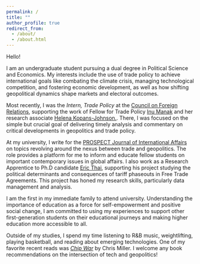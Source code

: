 ```yaml
---
permalink: /
title: ""
author_profile: true
redirect_from: 
  - /about/
  - /about.html
---
```

Hello!

I am an undergraduate student pursuing a dual degree in Political Science and Economics. My interests include the use of trade policy to achieve international goals like combating the climate crisis, managing technological competition, and fostering economic development, as well as how shifting geopolitical dynamics shape markets and electoral outcomes. 

Most recently, I was the _Intern, Trade Policy_ at the [Council on Foreign Relations](https://www.cfr.org/), supporting the work of Fellow for Trade Policy [Inu Manak](https://www.cfr.org/expert/inu-manak) and her research associate [Helena Kopans-Johnson.](https://www.cfr.org/bio/helena-kopans-johnson). There, I was focused on the simple but crucial goal of delivering timely analysis and commentary on critical developments in geopolitics and trade policy.

At my university, I write for the [PROSPECT Journal of International Affairs ](https://www.prospect-journal.org/) on topics revolving around the nexus between trade and geopolitics. The role provides a platform for me to inform and educate fellow students on important contemporary issues in global affairs. I also work as a Research Apprentice to Ph.D candidate [Eric Thai](https://ethai98.github.io/), supporting his project studying the political determinants and consequences of tariff phaseouts in Free Trade Agreements. This project has honed my research skills, particularly data management and analysis.

I am the first in my immediate family to attend university. Understanding the importance of education as a force for self-empowerment and positive social change, I am committed to using my experiences to support other first-generation students on their educational journeys and making higher education more accessible to all.

Outside of my studies, I spend my time listening to R&B music, weightlifting, playing basketball, and reading about emerging technologies. One of my favorite recent reads was _[Chip War](https://www.christophermiller.net/books)_ by Chris Miller. I welcome any book recommendations on the intersection of tech and geopolitics!
